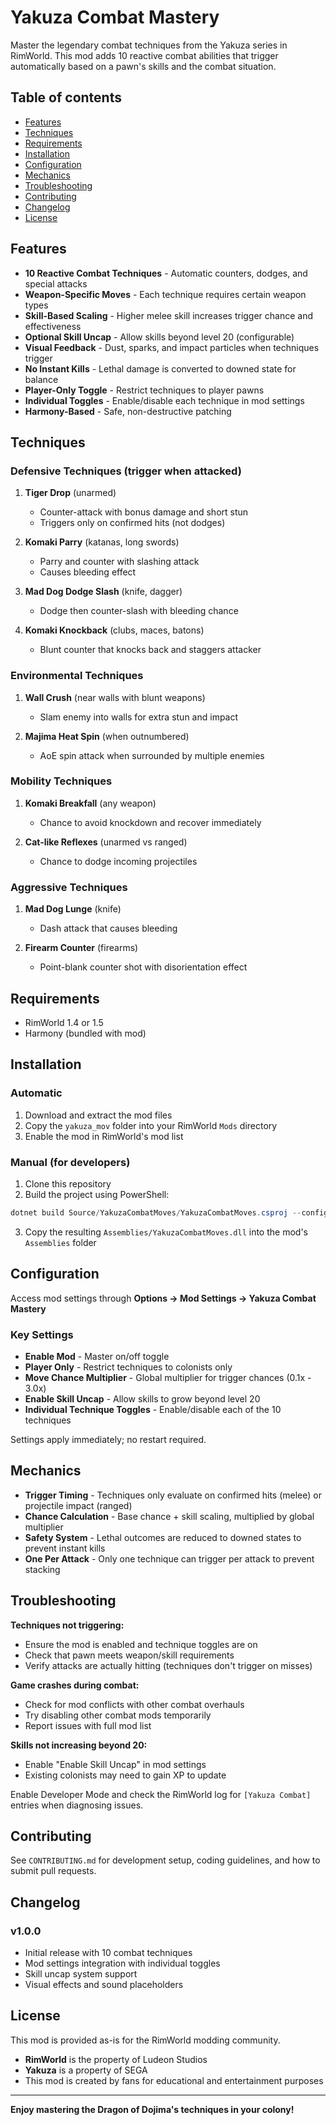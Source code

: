 # Yakuza Combat Mastery

Master the legendary combat techniques from the Yakuza series in RimWorld. This mod adds 10 reactive combat abilities that trigger automatically based on a pawn's skills and the combat situation.

## Table of contents

- [Features](#features)
- [Techniques](#techniques)
- [Requirements](#requirements)
- [Installation](#installation)
- [Configuration](#configuration)
- [Mechanics](#mechanics)
- [Troubleshooting](#troubleshooting)
- [Contributing](#contributing)
- [Changelog](#changelog)
- [License](#license)

## Features

- **10 Reactive Combat Techniques** - Automatic counters, dodges, and special attacks
- **Weapon-Specific Moves** - Each technique requires certain weapon types
- **Skill-Based Scaling** - Higher melee skill increases trigger chance and effectiveness
- **Optional Skill Uncap** - Allow skills beyond level 20 (configurable)
- **Visual Feedback** - Dust, sparks, and impact particles when techniques trigger
- **No Instant Kills** - Lethal damage is converted to downed state for balance
- **Player-Only Toggle** - Restrict techniques to player pawns
- **Individual Toggles** - Enable/disable each technique in mod settings
- **Harmony-Based** - Safe, non-destructive patching

## Techniques

### Defensive Techniques (trigger when attacked)

1. **Tiger Drop** (unarmed)
   - Counter-attack with bonus damage and short stun
   - Triggers only on confirmed hits (not dodges)

2. **Komaki Parry** (katanas, long swords)
   - Parry and counter with slashing attack
   - Causes bleeding effect

3. **Mad Dog Dodge Slash** (knife, dagger)
   - Dodge then counter-slash with bleeding chance

4. **Komaki Knockback** (clubs, maces, batons)
   - Blunt counter that knocks back and staggers attacker

### Environmental Techniques

1. **Wall Crush** (near walls with blunt weapons)
   - Slam enemy into walls for extra stun and impact

2. **Majima Heat Spin** (when outnumbered)
   - AoE spin attack when surrounded by multiple enemies

### Mobility Techniques

1. **Komaki Breakfall** (any weapon)
   - Chance to avoid knockdown and recover immediately

2. **Cat-like Reflexes** (unarmed vs ranged)
   - Chance to dodge incoming projectiles

### Aggressive Techniques

1. **Mad Dog Lunge** (knife)
   - Dash attack that causes bleeding

2. **Firearm Counter** (firearms)
   - Point-blank counter shot with disorientation effect

## Requirements

- RimWorld 1.4 or 1.5
- Harmony (bundled with mod)

## Installation

### Automatic

1. Download and extract the mod files
2. Copy the `yakuza_mov` folder into your RimWorld `Mods` directory
3. Enable the mod in RimWorld's mod list

### Manual (for developers)

1. Clone this repository
2. Build the project using PowerShell:

```powershell
dotnet build Source/YakuzaCombatMoves/YakuzaCombatMoves.csproj --configuration Release
```

3. Copy the resulting `Assemblies/YakuzaCombatMoves.dll` into the mod's `Assemblies` folder

## Configuration

Access mod settings through **Options → Mod Settings → Yakuza Combat Mastery**

### Key Settings

- **Enable Mod** - Master on/off toggle
- **Player Only** - Restrict techniques to colonists only
- **Move Chance Multiplier** - Global multiplier for trigger chances (0.1x - 3.0x)
- **Enable Skill Uncap** - Allow skills to grow beyond level 20
- **Individual Technique Toggles** - Enable/disable each of the 10 techniques

Settings apply immediately; no restart required.

## Mechanics

- **Trigger Timing** - Techniques only evaluate on confirmed hits (melee) or projectile impact (ranged)
- **Chance Calculation** - Base chance + skill scaling, multiplied by global multiplier
- **Safety System** - Lethal outcomes are reduced to downed states to prevent instant kills
- **One Per Attack** - Only one technique can trigger per attack to prevent stacking

## Troubleshooting

**Techniques not triggering:**

- Ensure the mod is enabled and technique toggles are on
- Check that pawn meets weapon/skill requirements
- Verify attacks are actually hitting (techniques don't trigger on misses)

**Game crashes during combat:**

- Check for mod conflicts with other combat overhauls
- Try disabling other combat mods temporarily
- Report issues with full mod list

**Skills not increasing beyond 20:**

- Enable "Enable Skill Uncap" in mod settings
- Existing colonists may need to gain XP to update

Enable Developer Mode and check the RimWorld log for `[Yakuza Combat]` entries when diagnosing issues.

## Contributing

See `CONTRIBUTING.md` for development setup, coding guidelines, and how to submit pull requests.

## Changelog

### v1.0.0

- Initial release with 10 combat techniques
- Mod settings integration with individual toggles
- Skill uncap system support
- Visual effects and sound placeholders

## License

This mod is provided as-is for the RimWorld modding community.

- **RimWorld** is the property of Ludeon Studios
- **Yakuza** is a property of SEGA
- This mod is created by fans for educational and entertainment purposes

---

**Enjoy mastering the Dragon of Dojima's techniques in your colony!**